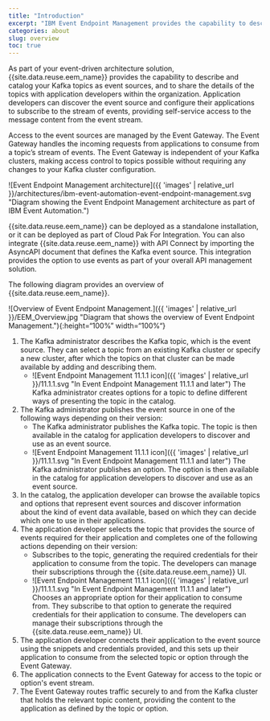 ```yaml
---
title: "Introduction"
excerpt: "IBM Event Endpoint Management provides the capability to describe and catalog your Kafka event sources, and to socialize them with application developers."
categories: about
slug: overview
toc: true
---
```



As part of your event-driven architecture solution, {{site.data.reuse.eem_name}} provides the capability to describe and catalog your Kafka topics as event sources, and to share the details of the topics with application developers within the organization. Application developers can discover the event source and configure their applications to subscribe to the stream of events, providing self-service access to the message content from the event stream.

Access to the event sources are managed by the Event Gateway. The Event Gateway handles the incoming requests from applications to consume from a topic’s stream of events. The Event Gateway is independent of your Kafka clusters, making access control to topics possible without requiring any changes to your Kafka cluster configuration.

![Event Endpoint Management architecture]({{ 'images' | relative_url }}/architectures/ibm-event-automation-event-endpoint-management.svg "Diagram showing the Event Endpoint Management architecture as part of IBM Event Automation.")

{{site.data.reuse.eem_name}} can be deployed as a standalone installation, or it can be deployed as part of Cloud Pak For Integration. You can also integrate {{site.data.reuse.eem_name}} with API Connect by importing the AsyncAPI document that defines the Kafka event source. This integration provides the option to use events as part of your overall API management solution.

The following diagram provides an overview of {{site.data.reuse.eem_name}}.

![Overview of Event Endpoint Management.]({{ 'images' | relative_url }}/EEM_Overview.jpg "Diagram that shows the overview of Event Endpoint Management."){:height=“100%” width=“100%“}

1. The Kafka administrator describes the Kafka topic, which is the event source. They can select a topic from an existing Kafka cluster or specify a new cluster, after which the topics on that cluster can be made available by adding and describing them.
   * ![Event Endpoint Management 11.1.1 icon]({{ 'images' | relative_url }}/11.1.1.svg "In Event Endpoint Management 11.1.1 and later") The Kafka administrator creates options for a topic to define different ways of presenting the topic in the catalog. 
1. The Kafka administrator publishes the event source in one of the following ways depending on their version:
   * The Kafka administrator publishes the Kafka topic. The topic is then available in the catalog for application developers to discover and use as an event source.
   * ![Event Endpoint Management 11.1.1 icon]({{ 'images' | relative_url }}/11.1.1.svg "In Event Endpoint Management 11.1.1 and later") The Kafka administrator publishes an option. The option is then available in the catalog for application developers to discover and use as an event source.
1. In the catalog, the application developer can browse the available topics and options that represent event sources and discover information about the kind of event data available, based on which they can decide which one to use in their applications.
1. The application developer selects the topic that provides the source of events required for their application and completes one of the following actions depending on their version:
   * Subscribes to the topic, generating the required credentials for their application to consume from the topic. The developers can manage their subscriptions through the {{site.data.reuse.eem_name}} UI.
   * ![Event Endpoint Management 11.1.1 icon]({{ 'images' | relative_url }}/11.1.1.svg "In Event Endpoint Management 11.1.1 and later") Chooses an appropriate option for their application to consume from. They subscribe to that option to generate the required credentials for their application to consume. The developers can manage their subscriptions through the {{site.data.reuse.eem_name}} UI.
1. The application developer connects their application to the event source using the snippets and credentials provided, and this sets up their application to consume from the selected topic or option through the Event Gateway.
1. The application connects to the Event Gateway for access to the topic or option's event stream.
1. The Event Gateway routes traffic securely to and from the Kafka cluster that holds the relevant topic content, providing the content to the application as defined by the topic or option.




